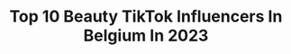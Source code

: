 ---
title: Top 10 Beauty TikTok Influencers In Belgium In 2023
description: >-
  Find top beauty TikTok influencers in Belgium in 2023. Most popular hashtags: #fyp #pourtoi #beauty #foryou.
platform: TikTok
hits: 29
text_top: Identify the best TikTok accounts on inBeat.
text_bottom: Our search engine holds 29 TikTok influencers like this in Belgium for you to connect with.
profiles:
  - username: "europain"
    fullname: >-
      stellaaa :)
    bio: >-
      20 shrek 2 is my favorite indie film she/her
    location: "Belgium"
    followers: 5028
    engagement: 1857
    commentsToLikes: 0.047792
    id: ckb9eniqz2h080j234k275a34
    verified: false
    hashtags: "#fy, #fyp, #thoughts, #beauty"
  - username: "fiona_costumes"
    fullname: >-
      Fiona
    bio: >-
      🌸 Cosplay & costumes 🌸 • Instagram : @Fiona_costumes 🇧🇪
    location: "Belgium"
    followers: 158500
    engagement: 1389
    commentsToLikes: 0.018446
    id: ckd6b13eb4lp70j23yn0jkrha
    verified: false
    hashtags: "#fyp, #belle, #thisorthatchallenge, #thisorthat"
  - username: "laithhafez"
    fullname: >-
      Laith
    bio: >-
      LE MONDE DE LAITH 🤪 IG : laithhafez 📩 laithhafez@gmx.com
    location: "Belgium"
    followers: 230800
    engagement: 1170
    commentsToLikes: 0.049461
    id: ckb9jqcjdb70a0j23qjkhliaj
    verified: false
    hashtags: "#asiatique, #food, #pourtoi, #fyp"
  - username: "pixgeekette"
    fullname: >-
      Priscillia B.
    bio: >-
      Geekette 🎮 - Disney addict 🍭 Humaine de Loki 🐈 et de Brume 🐈‍⬛
    location: "Belgium"
    followers: 23000
    engagement: 1544
    commentsToLikes: 0.017582
    id: ck81s1fuspbgj0j780ntkrhdc
    verified: false
    hashtags: "#catvids, #ouverturedecolis, #jackskellington, #thenightmarebeforechristmas"
  - username: "x_hake"
    fullname: >-
      Ximm Vanhaecke
    bio: >-
      Tien duizend volgers zou wel cool zijn hoor ;)
    location: "Belgium"
    followers: 7829
    engagement: 1020
    commentsToLikes: 0.028768
    id: ckbq8ddgdup760j23havg63tc
    verified: false
    hashtags: "#grap, #trend, #prankcall, #tiktok"
  - username: "aurelieorton"
    fullname: >-
      Jewel horse
    bio: >-
      "live with passion, live with a horse 🐴
    location: "Belgium"
    followers: 6635
    engagement: 1644
    commentsToLikes: 0.029042
    id: ck9eo5hx8mmmy0j78jd29v3t1
    verified: false
    hashtags: "#lgbt, #cheval, #chat, #fyp"
  - username: "laura.josephine_"
    fullname: >-
      Laura.josephine_
    bio: >-
      𝚏𝚘𝚕𝚕𝚘𝚠 𝚖𝚎 𝚘𝚗 𝙸𝙽𝚂𝚃𝙰𝙶𝚁𝙰𝙼 🤙🏻🔝
    location: "Belgium"
    followers: 4018
    engagement: 462
    commentsToLikes: 0.099017
    id: ckcjfswekb8sc0j23jc8fq02w
    verified: false
    hashtags: "#viral, #fyp, #foryoupage, #foryourpage"
  - username: "venus_mayamia"
    fullname: >-
      Venus Maya
    bio: >-
      Youtuber 👻@adelinavev @venusmayastyle 🛍 www.venusmayastyle.co
    location: "Belgium"
    followers: 2924
    engagement: 763
    commentsToLikes: 0.090879
    id: ckbw2orzqwtmt0j233i3f8kr8
    verified: false
    hashtags: "#makeuptipstiktok, #togo, #belgique, #belgiumgirlzzzz"
  - username: "aurelaskandaj"
    fullname: >-
      Aurela Skandaj
    bio: >-
      Insta: @aurelaskandaj Follow me 💞 From 🇦🇱 living in 🇧🇪 https://bit.ly/3mjb
    location: "Belgium"
    followers: 567200
    engagement: 1123
    commentsToLikes: 0.011073
    id: cka0ujw96unop0i78rix38c1o
    verified: true
    hashtags: "#pourtoi, #fyp, #foryou, #viral"
  - username: "arazytikmua"
    fullname: >-
      Sarah
    bio: >-
      Follow me on Instagram for more content 🤍✨
    location: "Belgium"
    followers: 36200
    engagement: 1067
    commentsToLikes: 0.018649
    id: ck87u1dbi4o8e0j789y9ttwwy
    verified: false
    hashtags: "#makeupartist, #makeuplook, #mua, #foryou"
---